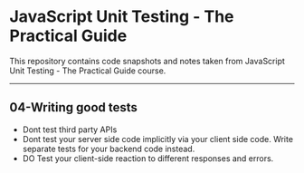 # JavaScript Unit Testing - The Practical Guide

This repository contains code snapshots and notes taken from JavaScript Unit Testing - The Practical Guide course.

---

## 04-Writing good tests

-   Dont test third party APIs
-   Dont test your server side code implicitly via your client side code. Write separate tests for your backend code instead.
-   DO Test your client-side reaction to different responses and errors.
